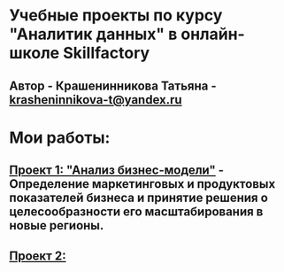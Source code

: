 # Учебные проекты по курсу "Аналитик данных" в онлайн-школе Skillfactory
## Автор - Крашенинникова Татьяна - krasheninnikova-t@yandex.ru
# Мои работы:
## [Проект 1: "Анализ бизнес-модели"](https://docs.google.com/spreadsheets/d/1fmrAOlRBAUPheF9AGJLvZrfcrC6Vp0j6eCzhDz9ntko/edit?usp=drive_link) - Определение маркетинговых и продуктовых показателей бизнеса и принятие решения о целесообразности его масштабирования в новые регионы.
## [Проект 2:]() 
